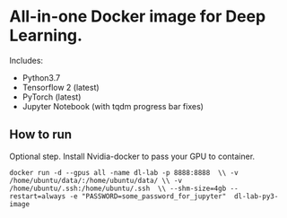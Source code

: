# All-in-one Docker image for Deep Learning.

Includes:
- Python3.7
- Tensorflow 2 (latest) 
- PyTorch (latest)
- Jupyter Notebook (with tqdm progress bar fixes)

## How to run

Optional step. Install Nvidia-docker to pass your GPU to container. 

`docker run -d --gpus all -name dl-lab -p 8888:8888  \\
		-v /home/ubuntu/data/:/home/ubuntu/data/ \\
		-v /home/ubuntu/.ssh:/home/ubuntu/.ssh  \\
		--shm-size=4gb --restart=always -e "PASSWORD=some_password_for_jupyter" 
		dl-lab-py3-image`